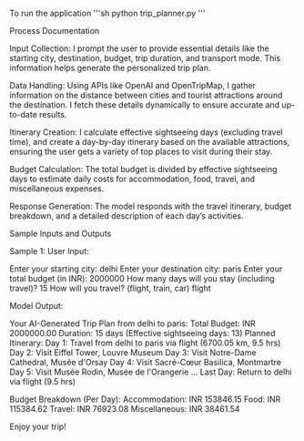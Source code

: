To run the application 
 '''sh
  python trip_planner.py
'''

Process Documentation

  Input Collection: I prompt the user to provide essential details like the starting city, destination, budget, trip duration, and transport mode. This information helps generate the personalized trip plan.

  Data Handling: Using APIs like OpenAI and OpenTripMap, I gather information on the distance between cities and tourist attractions around the destination. I fetch these details dynamically to ensure accurate and up-to-date results.

  Itinerary Creation: I calculate effective sightseeing days (excluding travel time), and create a day-by-day itinerary based on the available attractions, ensuring the user gets a variety of top places to visit during their stay.

  Budget Calculation: The total budget is divided by effective sightseeing days to estimate daily costs for accommodation, food, travel, and miscellaneous expenses.

  Response Generation: The model responds with the travel itinerary, budget breakdown, and a detailed description of each day’s activities.




Sample Inputs and Outputs

Sample 1: User Input:

Enter your starting city: delhi
Enter your destination city: paris
Enter your total budget (in INR): 2000000
How many days will you stay (including travel)? 15
How will you travel? (flight, train, car) flight

Model Output:

Your AI-Generated Trip Plan from delhi to paris:
Total Budget: INR 2000000.00
Duration: 15 days (Effective sightseeing days: 13)
Planned Itinerary:
Day 1: Travel from delhi to paris via flight (6700.05 km, 9.5 hrs)
Day 2: Visit Eiffel Tower, Louvre Museum
Day 3: Visit Notre-Dame Cathedral, Musée d'Orsay
Day 4: Visit Sacré-Cœur Basilica, Montmartre
Day 5: Visit Musée Rodin, Musée de l'Orangerie
...
Last Day: Return to delhi via flight (9.5 hrs)

Budget Breakdown (Per Day):
Accommodation: INR 153846.15
Food: INR 115384.62
Travel: INR 76923.08
Miscellaneous: INR 38461.54

Enjoy your trip!


